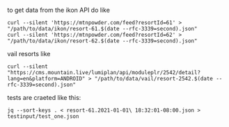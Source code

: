 to get data from the ikon API do like
```
curl --silent 'https://mtnpowder.com/feed?resortId=61' > "/path/to/data/ikon/resort-61.$(date --rfc-3339=second).json"
curl --silent 'https://mtnpowder.com/feed?resortId=62' > "/path/to/data/ikon/resort-62.$(date --rfc-3339=second).json"
```

vail resorts like
```
curl --silent "https://cms.mountain.live/lumiplan/api/moduleplr/2542/detail?lang=en&platform=ANDROID" > "/path/to/data/vail/resort-2542.$(date --rfc-3339=second).json"
```


tests are craeted like this:
```
jq --sort-keys . < resort-61.2021-01-01\ 18:32:01-08:00.json > testinput/test_one.json
```

